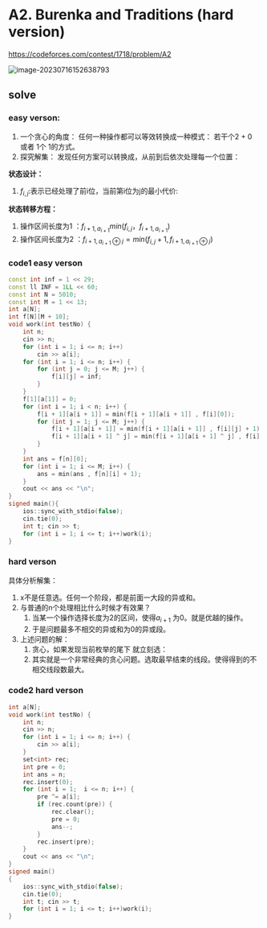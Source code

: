 # A2. Burenka and Traditions (hard version)

https://codeforces.com/contest/1718/problem/A2

![image-20230716152638793](C:/Users/86153/AppData/Roaming/Typora/typora-user-images/image-20230716152638793.png)

## solve

### easy verson:

1. 一个贪心的角度： 任何一种操作都可以等效转换成一种模式： 若干个2 + 0 或者 1个 1的方式。
2. 探究解集： 发现任何方案可以转换成，从前到后依次处理每一个位置：

**状态设计：**

1. $f_{i,j } :$表示已经处理了前i位，当前第i位为j的最小代价:

**状态转移方程：**

1. 操作区间长度为1 ：$f_{i + 1 , a_{i + 1}} min( f_{i, j} ，f_{i + 1 , a_{i + 1}})$
2. 操作区间长度为2 ：$f_{i + 1 , a_{i + 1} \oplus j} = min(f_{i , j} + 1, f_{i + 1 , a_{i + 1} \oplus j})$

### code1 easy verson

```cpp
const int inf = 1 << 29;
const ll INF = 1LL << 60;
const int N = 5010;
const int M = 1 << 13;
int a[N];
int f[N][M + 10];
void work(int testNo) {
	int n;
	cin >> n;
	for (int i = 1; i <= n; i++)
		cin >> a[i];
	for (int i = 1; i <= n; i++) {
		for (int j = 0; j <= M; j++) {
			f[i][j] = inf;
		}
	}
	f[1][a[1]] = 0;
	for (int i = 1; i < n; i++) {
		f[i + 1][a[i + 1]] = min(f[i + 1][a[i + 1]] , f[i][0]);
		for (int j = 1; j <= M; j++) {
			f[i + 1][a[i + 1]] = min(f[i + 1][a[i + 1]] , f[i][j] + 1);
			f[i + 1][a[i + 1] ^ j] = min(f[i + 1][a[i + 1] ^ j] , f[i][j] + 1);
		}
	}
	int ans = f[n][0];
	for (int i = 1; i <= M; i++) {
		ans = min(ans , f[n][i] + 1);
	}
	cout << ans << "\n";
}
signed main(){
	ios::sync_with_stdio(false);
	cin.tie(0);
	int t; cin >> t;
	for (int i = 1; i <= t; i++)work(i);
}
```


### hard verson

具体分析解集： 

1. x不是任意选。任何一个阶段，都是前面一大段的异或和。
2. 与普通的n个处理相比什么时候才有效果？
   1. 当某一个操作选择长度为2的区间，使得$a_{i + 1}$ 为0。就是优越的操作。
   2. 于是问题最多不相交的异或和为0的异或段。
3. 上述问题的解：
   1. 贪心，如果发现当前枚举的尾下 就立刻选：
   2. 其实就是一个非常经典的贪心问题。选取最早结束的线段。使得得到的不相交线段数最大。


### code2  hard verson

```cpp
int a[N];
void work(int testNo) {
	int n;
	cin >> n;
	for (int i = 1; i <= n; i++) {
		cin >> a[i];
	}
	set<int> rec;
	int pre = 0;
	int ans = n;
	rec.insert(0);
	for (int i = 1;  i <= n; i++) {
		pre ^= a[i];
		if (rec.count(pre)) {
			rec.clear();
			pre = 0;
			ans--;
		}
		rec.insert(pre);
	}
	cout << ans << "\n";
}
signed main()
{
	ios::sync_with_stdio(false);
	cin.tie(0);
	int t; cin >> t;
	for (int i = 1; i <= t; i++)work(i);
}
```

